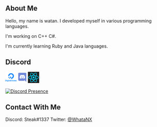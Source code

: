 ## About Me

Hello, my name is watan. I developed myself in various programming languages.

I'm working on C++ C#.

I'm currently learning Ruby and Java languages.

## Discord

<img align="left" alt="Digital Ocean" width="35px" src="https://raw.githubusercontent.com/Mempler/Mempler/master/assets//digitalocean.svg"/>
<img align="left" alt="Discord" width="35px" src="https://raw.githubusercontent.com/Mempler/Mempler/master/assets//discord.svg"/>
<img align="alt" alt="React" width="35px" src="https://raw.githubusercontent.com/Mempler/Mempler/master/assets//react.svg"/>

[![Discord Presence](https://lanyard.cnrad.dev/api/900815138960072724)](https://discord.com/users/900815138960072724)

## Contact With Me

Discord: Steak#1337
Twitter: [@WhataNX](https://twitter.com/_watanbtw)

